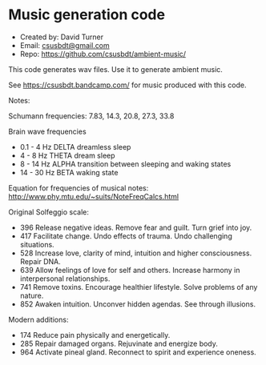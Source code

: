 # Music generation code 

* Created by: David Turner 
* Email: csusbdt@gmail.com
* Repo: https://github.com/csusbdt/ambient-music/

This code generates wav files. Use it to generate ambient music.

See https://csusbdt.bandcamp.com/ for music produced with this code.

Notes:

Schumann frequencies: 7.83, 14.3, 20.8, 27.3, 33.8

Brain wave frequencies
* 0.1 - 4 Hz DELTA dreamless sleep
* 4 - 8 Hz THETA dream sleep
* 8 - 14 Hz ALPHA transition between sleeping and waking states
* 14 - 30 Hz BETA waking state

Equation for frequencies of musical notes:
http://www.phy.mtu.edu/~suits/NoteFreqCalcs.html

Original Solfeggio scale:
* 396	Release negative ideas. Remove fear and guilt. Turn grief into joy.
* 417	Facilitate change. Undo effects of trauma. Undo challenging situations.
* 528	Increase love, clarity of mind, intuition and higher consciousness. Repair DNA.
* 639	Allow feelings of love for self and others. Increase harmony in interpersonal relationships.
* 741	Remove toxins. Encourage healthier lifestyle. Solve problems of any nature.
* 852	Awaken intuition. Unconver hidden agendas. See through illusions.
	
Modern additions:
* 174	Reduce pain physically and energetically.
* 285	Repair damaged organs.  Rejuvinate and energize body.
* 964	Activate pineal gland.  Reconnect to spirit and experience oneness.

